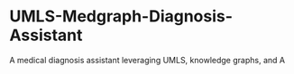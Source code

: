 # UMLS-Medgraph-Diagnosis-Assistant
A medical diagnosis assistant leveraging UMLS, knowledge graphs, and A
